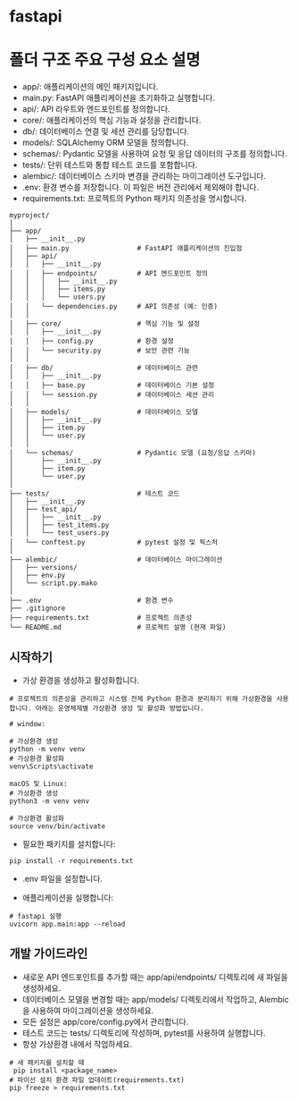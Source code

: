 # fastapi

# 폴더 구조 주요 구성 요소 설명

- app/: 애플리케이션의 메인 패키지입니다.
- main.py: FastAPI 애플리케이션을 초기화하고 실행합니다.
- api/: API 라우트와 엔드포인트를 정의합니다.
- core/: 애플리케이션의 핵심 기능과 설정을 관리합니다.
- db/: 데이터베이스 연결 및 세션 관리를 담당합니다.
- models/: SQLAlchemy ORM 모델을 정의합니다.
- schemas/: Pydantic 모델을 사용하여 요청 및 응답 데이터의 구조를 정의합니다.
- tests/: 단위 테스트와 통합 테스트 코드를 포함합니다.
- alembic/: 데이터베이스 스키마 변경을 관리하는 마이그레이션 도구입니다.
- .env: 환경 변수를 저장합니다. 이 파일은 버전 관리에서 제외해야 합니다.
- requirements.txt: 프로젝트의 Python 패키지 의존성을 명시합니다.

~~~
myproject/
│
├── app/
│   ├── __init__.py
│   ├── main.py                 # FastAPI 애플리케이션의 진입점
│   ├── api/
│   │   ├── __init__.py
│   │   ├── endpoints/          # API 엔드포인트 정의
│   │   │   ├── __init__.py
│   │   │   ├── items.py
│   │   │   └── users.py
│   │   └── dependencies.py     # API 의존성 (예: 인증)
│   │
│   ├── core/                   # 핵심 기능 및 설정
│   │   ├── __init__.py
│   │   ├── config.py           # 환경 설정
│   │   └── security.py         # 보안 관련 기능
│   │
│   ├── db/                     # 데이터베이스 관련
│   │   ├── __init__.py
│   │   ├── base.py             # 데이터베이스 기본 설정
│   │   └── session.py          # 데이터베이스 세션 관리
│   │
│   ├── models/                 # 데이터베이스 모델
│   │   ├── __init__.py
│   │   ├── item.py
│   │   └── user.py
│   │
│   └── schemas/                # Pydantic 모델 (요청/응답 스키마)
│       ├── __init__.py
│       ├── item.py
│       └── user.py
│
├── tests/                      # 테스트 코드
│   ├── __init__.py
│   ├── test_api/
│   │   ├── __init__.py
│   │   ├── test_items.py
│   │   └── test_users.py
│   └── conftest.py             # pytest 설정 및 픽스처
│
├── alembic/                    # 데이터베이스 마이그레이션
│   ├── versions/
│   ├── env.py
│   └── script.py.mako
│
├── .env                        # 환경 변수
├── .gitignore
├── requirements.txt            # 프로젝트 의존성
└── README.md                   # 프로젝트 설명 (현재 파일)
~~~

## 시작하기

- 가상 환경을 생성하고 활성화합니다.
~~~
# 프로젝트의 의존성을 관리하고 시스템 전체 Python 환경과 분리하기 위해 가상환경을 사용합니다. 아래는 운영체제별 가상환경 생성 및 활성화 방법입니다.

# window:

# 가상환경 생성
python -m venv venv
# 가상환경 활성화
venv\Scripts\activate

macOS 및 Linux:
# 가상환경 생성
python3 -m venv venv

# 가상환경 활성화
source venv/bin/activate

~~~
- 필요한 패키지를 설치합니다: 

~~~
pip install -r requirements.txt
~~~

- .env 파일을 설정합니다.

- 애플리케이션을 실행합니다: 

~~~
# fastapi 실행
uvicorn app.main:app --reload
~~~

## 개발 가이드라인

- 새로운 API 엔드포인트를 추가할 때는 app/api/endpoints/ 디렉토리에 새 파일을 생성하세요.
- 데이터베이스 모델을 변경할 때는 app/models/ 디렉토리에서 작업하고, Alembic을 사용하여 마이그레이션을 생성하세요.
- 모든 설정은 app/core/config.py에서 관리합니다.
- 테스트 코드는 tests/ 디렉토리에 작성하며, pytest를 사용하여 실행합니다.
- 항상 가상환경 내에서 작업하세요. 

~~~
# 새 패키지를 설치할 때
 pip install <package_name>
# 파이선 설치 환경 파일 업데이트(requirements.txt)
pip freeze > requirements.txt
~~~
